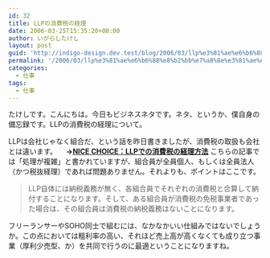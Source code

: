 ```yaml
---
id: 32
title: LLPの消費税の経理
date: 2006-03-25T15:35:20+00:00
author: いがらしたけし
layout: post
guid: 'http://indigo-design.dev.test/blog/2006/03/llp%e3%81%ae%e6%b6%88%e8%b2%bb%e7%a8%8e%e3%81%ae%e7%b5%8c%e7%90%86/'
permalink: '/2006/03/llp%e3%81%ae%e6%b6%88%e8%b2%bb%e7%a8%8e%e3%81%ae%e7%b5%8c%e7%90%86/'
categories:
  - 仕事
tags:
  - 仕事
---
```

たけしです。こんにちは。今日もビジネスネタです。ネタ、というか、僕自身の備忘録です。LLPの消費税の経理について。

<!--more-->
LLPは会社じゃなく組合だ、という話を昨日書きましたが、消費税の取扱も会社とは違います。
　<strong>→<a href="http://blog.goo.ne.jp/nice_choice_2005/e/965002c54add1dc8ccb148d728c8b78b" target="_blank">NICE CHOICE：LLPでの消費税の経理方法</a></strong>
こちらの記事では「処理が複雑」と書かれていますが、組合員が全員個人、もしくは全員法人（かつ税抜経理）であれば問題ありません。それよりも、ポイントはここです。
<blockquote>LLP自体には納税義務が無く、各組合員でそれぞれの消費税と合算して納付することになります。そして、ある組合員が消費税の免税事業者であった場合は、その組合員は消費税の納税義務はないことになります。</blockquote>
フリーランサーやSOHO同士で組むには、なかなかいい仕組みではないでしょうか。この点においては粗利率の高い、それほど売上高が高くなくても成り立つ事業（厚利少売型、か）を共同で行うのに最適ということになりますね。